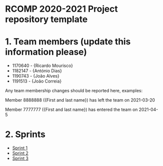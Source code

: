 RCOMP 2020-2021 Project repository template
===========================================
# 1. Team members (update this information please) #
  * 1170640 - {Ricardo Mourisco} 
  * 1182147 - {António Dias} 
  * 1190743 - {João Alves} 
  * 1191513 - {João Correia}  

Any team membership changes should be reported here, examples:

Member 8888888 ({First and last name}) has left the team on 2021-03-20

Member 7777777 ({First and last name}) has entered the team on 2021-04-5
# 2. Sprints #
  * [Sprint 1](doc/sprint1/)
  * [Sprint 2](doc/sprint2/)
  * [Sprint 3](doc/sprint3/)

